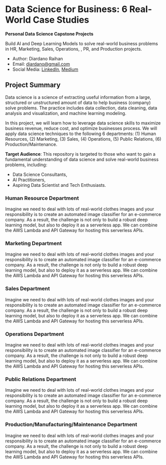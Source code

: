# Data Science for Business: 6 Real-World Case Studies
__Personal Data Science Capstone Projects__

Build AI and Deep Learning Models to solve real-world business problems in HR, Marketing, Sales, Operations, , PR, and Production projects.
- Author: Diardano Raihan
- Email: diardano@gmail.com
- Social Media: [LinkedIn](https://www.linkedin.com/in/diardanoraihan/), [Medium](https://diardano.medium.com/)

## Project Summary
Data science is a science of extracting useful information from a large, structured or unstructured amount of data to help business (company) solve problems. The practice includes data collection, data cleaning, data analysis and visualization, and machine learning modeling. 

In this project, we will learn how to leverage data science skills to maximize business revenue, reduce cost, and optimize businesses process. We will apply data science techniques to the following 6 departments:
(1) Human Resources, 
(2) Marketing, 
(3) Sales, 
(4) Operations, 
(5) Public Relations, 
(6) Production/Maintenance.

__Target Audience__:
This repository is targeted to those who want to gain a fundamental understanding of data science and solve real-world business problems, including:
- Data Science Consultants,
- AI Practitioners,
- Aspiring Data Scientist and Tech Enthusiasts.

### Human Resource Department
Imagine we need to deal with lots of real-world clothes images and your responsibility is to create an automated image classifier for an e-commerce company. As a result, the challenge is not only to build a robust deep learning model, but also to deploy it as a serverless app. We can combine the AWS Lambda and API Gateway for hosting this serverless APIs.

### Marketing Department
Imagine we need to deal with lots of real-world clothes images and your responsibility is to create an automated image classifier for an e-commerce company. As a result, the challenge is not only to build a robust deep learning model, but also to deploy it as a serverless app. We can combine the AWS Lambda and API Gateway for hosting this serverless APIs.

### Sales Department
Imagine we need to deal with lots of real-world clothes images and your responsibility is to create an automated image classifier for an e-commerce company. As a result, the challenge is not only to build a robust deep learning model, but also to deploy it as a serverless app. We can combine the AWS Lambda and API Gateway for hosting this serverless APIs.

### Operations Department
Imagine we need to deal with lots of real-world clothes images and your responsibility is to create an automated image classifier for an e-commerce company. As a result, the challenge is not only to build a robust deep learning model, but also to deploy it as a serverless app. We can combine the AWS Lambda and API Gateway for hosting this serverless APIs.

### Public Relations Department
Imagine we need to deal with lots of real-world clothes images and your responsibility is to create an automated image classifier for an e-commerce company. As a result, the challenge is not only to build a robust deep learning model, but also to deploy it as a serverless app. We can combine the AWS Lambda and API Gateway for hosting this serverless APIs.

### Production/Manufacturing/Maintenance Department
Imagine we need to deal with lots of real-world clothes images and your responsibility is to create an automated image classifier for an e-commerce company. As a result, the challenge is not only to build a robust deep learning model, but also to deploy it as a serverless app. We can combine the AWS Lambda and API Gateway for hosting this serverless APIs.
